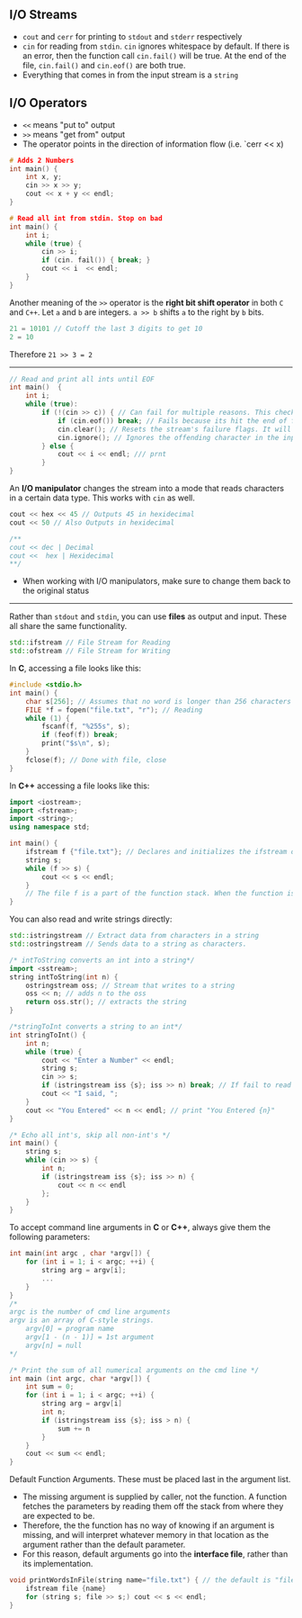 ## I/O Streams
* `cout` and `cerr` for printing to `stdout` and `stderr` respectively
* `cin` for reading from `stdin`. `cin` ignores whitespace by default. If there is an error, then the function call `cin.fail()` will be true. At the end of the file, `cin.fail()` and `cin.eof()` are both true. 
* Everything that comes in from the input stream is a `string`
## I/O Operators
* `<<` means "put to" output
* `>>` means "get from" output
* The operator points in the direction of information flow (i.e. `cerr << x)

```C++
# Adds 2 Numbers
int main() {
	int x, y;
	cin >> x >> y;
	cout << x + y << endl;
}
```
```C++
# Read all int from stdin. Stop on bad
int main() {
	int i;
	while (true) {
		cin >> i;
		if (cin. fail()) { break; }
		cout << i  << endl;
	}
}
```

Another meaning of the `>>` operator is the **right bit shift operator** in both `C` and `C++`.
Let `a` and `b` are integers. `a >> b` shifts `a` to the right by `b` bits. 
```c++
21 = 10101 // Cutoff the last 3 digits to get 10
2 = 10
```
Therefore `21 >> 3 = 2`

---
```c++
// Read and print all ints until EOF
int main()  {
	int i;
	while (true):
		if (!(cin >> c)) { // Can fail for multiple reasons. This checks for the error
			if (cin.eof()) break; // Fails because its hit the end of file.
			cin.clear(); // Resets the stream's failure flags. It will not function otherwise
			cin.ignore(); // Ignores the offending character in the input stream
		} else {
			cout << i << endl; /// prnt
		}	
}
```

An **I/O manipulator** changes the stream into a mode that reads characters in a certain data type. This works with `cin` as well. 
```c++
cout << hex << 45 // Outputs 45 in hexidecimal
cout << 50 // Also Outputs in hexidecimal

/**
cout << dec | Decimal
cout <<  hex | Hexidecimal
**/
```
* When working with I/O manipulators, make sure to change them back to the original status 

---
Rather than `stdout` and `stdin`, you can use **files** as output and input. These all share the same functionality. 
```C++
std::ifstream // File Stream for Reading
std::ofstream // File Stream for Writing
```

In **C**, accessing a file looks like this:
```C
#include <stdio.h>
int main() {
	char s[256]; // Assumes that no word is longer than 256 characters
	FILE *f = fopen("file.txt", "r"); // Reading
	while (1) {
		fscanf(f, "%255s", s);
		if (feof(f)) break;
		print("$s\n", s);
	}
	fclose(f); // Done with file, close
}
```

In **C++** accessing a file looks like this:
```C++
import <iostream>;
import <fstream>;
import <string>;
using namespace std;

int main() {
	ifstream f {"file.txt"}; // Declares and initializes the ifstream opens the file.
	string s;
	while (f >> s) {
		cout << s << endl;
	}
	// The file f is a part of the function stack. When the function is popped off the stack the file is uninitialized and therefore closed. 
}
```

You can also read and write strings directly:
```C++
std::istringstream // Extract data from characters in a string
std::ostringstream // Sends data to a string as characters.
```

```C++
/* intToString converts an int into a string*/
import <sstream>;
string intToString(int n) {
	ostringstream oss; // Stream that writes to a string
	oss << n; // adds n to the oss
	return oss.str(); // extracts the string
}
```

```C++
/*stringToInt converts a string to an int*/
int stringToInt() {
	int n;
	while (true) {
		cout << "Enter a Number" << endl;
		string s;
		cin >> s;
		if (istringstream iss {s}; iss >> n) break; // If fail to read a number, then break
		cout << "I said, ";
	}	
	cout << "You Entered" << n << endl; // print "You Entered {n}"
}
```

```C++
/* Echo all int's, skip all non-int's */
int main() {
	string s;
	while (cin >> s) {
		int n;
		if (istringstream iss {s}; iss >> n) {
			cout << n << endl
		};
	}
}
```

To accept command line arguments in **C** or **C++**, always give them the following parameters:
```C++
int main(int argc , char *argv[]) {
	for (int i = 1; i < argc; ++i) {
		string arg = argv[i];
		...
	}
}
/*
argc is the number of cmd line arguments
argv is an array of C-style strings.
	argv[0] = program name 
	argv[1 - (n - 1)] = 1st argument
	argv[n] = null
*/
```

```C++ 
/* Print the sum of all numerical arguments on the cmd line */
int main (int argc, char *argv[]) {
	int sum = 0;
	for (int i = 1; i < argc; ++i) {
		string arg = argv[i]
		int n;
		if (istringstream iss {s}; iss > n) {
			sum += n
		}
	}
	cout << sum << endl;
}
```

Default Function Arguments. These must be placed last in the argument list.
* The missing argument is supplied by caller, not the function. A function fetches the parameters by reading them off the stack from where they are expected to be.
* Therefore, the the function has no way of knowing if an argument is missing, and will interpret whatever memory in that location as the argument rather than the default parameter. 
* For this reason, default arguments go into the **interface file**, rather than its implementation.
```C++
void printWordsInFile(string name="file.txt") { // the default is "file.txt" if no parameter is passed into printWordsInFile
	ifstream file {name}
	for (string s; file >> s;) cout << s << endl;
}
```
